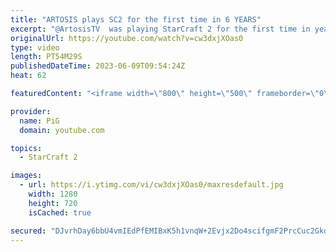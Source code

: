 ```yaml
---
title: "ARTOSIS plays SC2 for the first time in 6 YEARS"
excerpt: "@ArtosisTV  was playing StarCraft 2 for the first time in years! Give him a follow and check out his SC2 stream vod: https://www.twitch.tv/videos/1840460541 -- 🐷 Second Channel for Learning Resources: https://www.youtube.com/c/PiGRandom 🐷 Third Channel for Daily Pro Casts: https://www.youtube.com/c/PiGCasts"
originalUrl: https://youtube.com/watch?v=cw3dxjXOas0
type: video
length: PT54M29S
publishedDateTime: 2023-06-09T09:54:24Z
heat: 62

featuredContent: "<iframe width=\"800\" height=\"500\" frameborder=\"0\" src=\"https://www.youtube.com/embed/cw3dxjXOas0\" allow=\"accelerometer; autoplay; encrypted-media; gyroscope; picture-in-picture\" allowfullscreen></iframe>"

provider:
  name: PiG
  domain: youtube.com

topics:
  - StarCraft 2

images:
  - url: https://i.ytimg.com/vi/cw3dxjXOas0/maxresdefault.jpg
    width: 1280
    height: 720
    isCached: true

secured: "DJvrhDay6bbU4vmIEdPfEMIBxK5h1vnqW+2Evjx2Do4scifgmF2PrcCuc2GkdfD5SfNxzVszHaILGo47lfx99+Dc47UzXEJ6dhZT4T87F/7Fs0SxPuevM7mcxqJ/DBD+5ZzHmxNZpl0qiBSSEdNzKG6vK7vnDua+5pPkrJeanbVVC0pvzffIWg6+Nd2q/nNTH8DBP+Mt4bMkHkRImptLHn9E/oFG4jg0/xjKINDT1Aj7z8XPB2bQGanoQ930xlkdf+nxYnv22EbxOVojvKO7Su/KZPgCdsRf7YcAAeq/8o53+4uSQPWdbE6888vgVMHeIfbulN43nik1/xQPBq8I+P0DarMdss6tzfCETqDTp3CrIWUJa7R5MvGqUj3uH3VbW6wQP4WtFoUg4gIIVTWDzScwGWqo+8n+8K3883hyn/s=;My85loEI5jIMnproKt0OnQ=="
---
```


